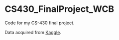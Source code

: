 # CS430_FinalProject_WCB

Code for my CS-430 final project.

Data acquired from [Kaggle](https://www.kaggle.com/datasets/whenamancodes/hr-employee-attrition).
